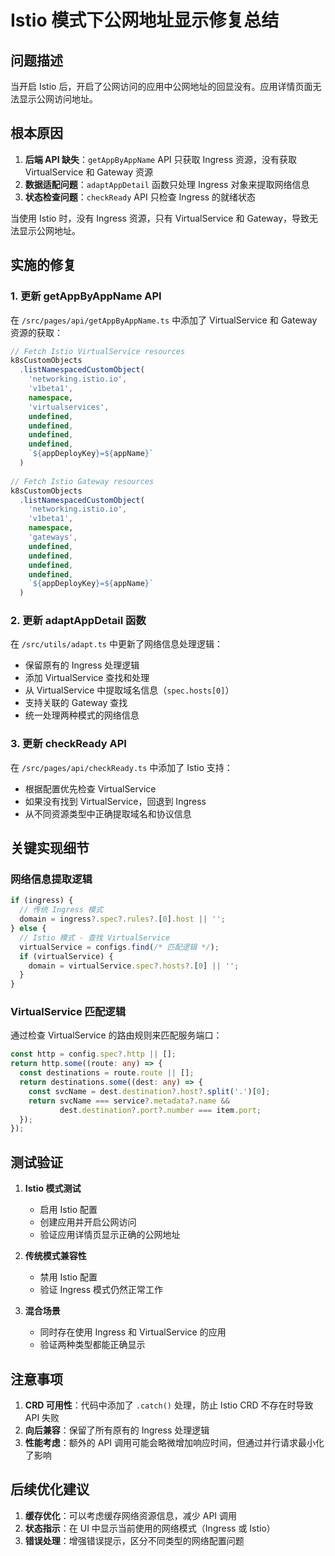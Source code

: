 # Istio 模式下公网地址显示修复总结

## 问题描述
当开启 Istio 后，开启了公网访问的应用中公网地址的回显没有。应用详情页面无法显示公网访问地址。

## 根本原因
1. **后端 API 缺失**：`getAppByAppName` API 只获取 Ingress 资源，没有获取 VirtualService 和 Gateway 资源
2. **数据适配问题**：`adaptAppDetail` 函数只处理 Ingress 对象来提取网络信息
3. **状态检查问题**：`checkReady` API 只检查 Ingress 的就绪状态

当使用 Istio 时，没有 Ingress 资源，只有 VirtualService 和 Gateway，导致无法显示公网地址。

## 实施的修复

### 1. 更新 getAppByAppName API
在 `/src/pages/api/getAppByAppName.ts` 中添加了 VirtualService 和 Gateway 资源的获取：

```typescript
// Fetch Istio VirtualService resources
k8sCustomObjects
  .listNamespacedCustomObject(
    'networking.istio.io',
    'v1beta1',
    namespace,
    'virtualservices',
    undefined,
    undefined,
    undefined,
    undefined,
    `${appDeployKey}=${appName}`
  )
  
// Fetch Istio Gateway resources
k8sCustomObjects
  .listNamespacedCustomObject(
    'networking.istio.io',
    'v1beta1',
    namespace,
    'gateways',
    undefined,
    undefined,
    undefined,
    undefined,
    `${appDeployKey}=${appName}`
  )
```

### 2. 更新 adaptAppDetail 函数
在 `/src/utils/adapt.ts` 中更新了网络信息处理逻辑：

- 保留原有的 Ingress 处理逻辑
- 添加 VirtualService 查找和处理
- 从 VirtualService 中提取域名信息（`spec.hosts[0]`）
- 支持关联的 Gateway 查找
- 统一处理两种模式的网络信息

### 3. 更新 checkReady API
在 `/src/pages/api/checkReady.ts` 中添加了 Istio 支持：

- 根据配置优先检查 VirtualService
- 如果没有找到 VirtualService，回退到 Ingress
- 从不同资源类型中正确提取域名和协议信息

## 关键实现细节

### 网络信息提取逻辑
```typescript
if (ingress) {
  // 传统 Ingress 模式
  domain = ingress?.spec?.rules?.[0].host || '';
} else {
  // Istio 模式 - 查找 VirtualService
  virtualService = configs.find(/* 匹配逻辑 */);
  if (virtualService) {
    domain = virtualService.spec?.hosts?.[0] || '';
  }
}
```

### VirtualService 匹配逻辑
通过检查 VirtualService 的路由规则来匹配服务端口：
```typescript
const http = config.spec?.http || [];
return http.some((route: any) => {
  const destinations = route.route || [];
  return destinations.some((dest: any) => {
    const svcName = dest.destination?.host?.split('.')[0];
    return svcName === service?.metadata?.name && 
           dest.destination?.port?.number === item.port;
  });
});
```

## 测试验证

1. **Istio 模式测试**
   - 启用 Istio 配置
   - 创建应用并开启公网访问
   - 验证应用详情页显示正确的公网地址

2. **传统模式兼容性**
   - 禁用 Istio 配置
   - 验证 Ingress 模式仍然正常工作

3. **混合场景**
   - 同时存在使用 Ingress 和 VirtualService 的应用
   - 验证两种类型都能正确显示

## 注意事项

1. **CRD 可用性**：代码中添加了 `.catch()` 处理，防止 Istio CRD 不存在时导致 API 失败
2. **向后兼容**：保留了所有原有的 Ingress 处理逻辑
3. **性能考虑**：额外的 API 调用可能会略微增加响应时间，但通过并行请求最小化了影响

## 后续优化建议

1. **缓存优化**：可以考虑缓存网络资源信息，减少 API 调用
2. **状态指示**：在 UI 中显示当前使用的网络模式（Ingress 或 Istio）
3. **错误处理**：增强错误提示，区分不同类型的网络配置问题